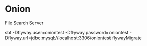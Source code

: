 # Onion
File Search Server


sbt -Dflyway.user=oniontest -Dflyway.password=oniontest -Dflyway.url=jdbc:mysql://localhost:3306/oniontest flywayMigrate

